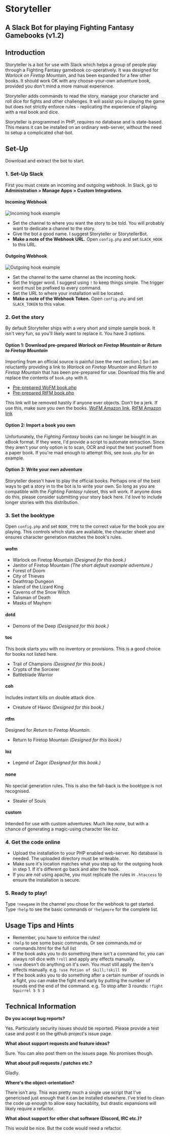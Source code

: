 # Storyteller
## A Slack Bot for playing Fighting Fantasy Gamebooks (v1.2)

## Introduction
Storyteller is a bot for use with Slack which helps a group of people play through a Fighting Fantasy gamebook co-operatively. It was designed for _Warlock on Firetop Mountain_, and has been expanded for a few other books. It should work OK with any choose-your-own adventure book, provided you don't mind a more manual experience.

Storyteller adds commands to read the story, manage your character and roll dice for fights and other challenges. It will assist you in playing the game but does not strictly enforce rules - replicating the experience of playing with a real book and dice.

Storyteller is programmed in PHP, requires no database and is state-based. This means it can be installed on an ordinary web-server, without the need to setup a complicated chat-bot.

## Set-Up
Download and extract the bot to start.

### 1. Set-Up Slack
First you must create an incoming and outgoing webhook. In Slack, go to **Administration > Manage Apps > Custom Integrations**.

#### Incoming Webhook
![Incoming hook example](../master/example-slack-webhooks/slack_incoming_hook_example.jpg)

- Set the channel to where you want the story to be told. You will probably want to dedicate a channel to the story.
- Give the bot a good name. I suggest Storyteller or StorytellerBot.
- **Make a note of the Webhook URL.** Open `config.php` and set `SLACK_HOOK` to this URL.

#### Outgoing Webhook
![Outgoing hook example](../master/example-slack-webhooks/slack_outgoing_hook_example.jpg)

- Set the channel to the same channel as the incoming hook.
- Set the trigger word. I suggest using `!` to keep things simple. The trigger word must be prefixed to every command.
- Set the URL to where your installation will be located.
- **Make a note of the Webhook Token.** Open `config.php` and set `SLACK_TOKEN` to this value.

### 2. Get the story
By default Storyteller ships with a very short and simple sample book. It isn't very fun, so you'll likely want to replace it. You have 3 options.

#### Option 1: Download pre-prepared _Warlock on Firetop Mountain_ or _Return to Firetop Mountain_
Importing from an official source is painful (see the next section.) So I am reluctantly providing a link to _Warlock on Firetop Mountain_ and _Return to Firetop Mountain_ that has been pre-prepared for use. Download this file and replace the contents of `book.php` with it.

- [Pre-prepared WoFM book.php](https://pastebin.com/raw/rwbfuT6L)
- [Pre-prepared RtFM book.php](https://pastebin.com/raw/GSL5sY7B)

This link will be removed hastily if anyone ever objects. Don't be a jerk. If use this, make sure you own the books. [WoFM Amazon link](https://www.amazon.co.uk/Fighting-Fantasy-Warlock-Firetop-Mountain/dp/1407181300/), [RtFM Amazon link](https://www.amazon.co.uk/Return-Firetop-Mountain-Fighting-Fantasy/dp/184046481X/)

#### Option 2: Import a book you own
Unfortunately, the _Fighting Fantasy_ books can no longer be bought in an eBook format. If they were, I'd provide a script to automate extraction. Since they aren't your only option is to scan, OCR and input the text yourself from a paper book. If you're mad enough to attempt this, see `book.php` for an example.

#### Option 3: Write your own adventure
Storyteller doesn't have to play the official books. Perhaps one of the best ways to get a story in to the bot is to write your own. So long as you are compatible with the _Fighting Fantasy_ ruleset, this will work. If anyone does do this, please consider submitting your story back here. I'd love to include longer stories with this distribution.

### 3. Set the booktype
Open `config.php` and set `BOOK_TYPE` to the correct value for the book you are playing. This controls which stats are available, the character sheet and ensures character generation matches the book's rules.

#### wofm
- Warlock on Firetop Mountain _(Designed for this book.)_
- Janitor of Firetop Mountain _(The short default example adventure.)_
- Forest of Doom
- City of Thieves
- Deathtrap Dungeon
- Island of the Lizard King
- Caverns of the Snow Witch
- Talisman of Death
- Masks of Mayhem

#### dotd
- Demons of the Deep _(Designed for this book.)_

#### toc
This book starts you with no inventory or provisions. This is a good choice for books not listed here.
- Trail of Champions _(Designed for this book.)_
- Crypts of the Sorcerer
- Battleblade Warrior

#### coh
Includes instant kills on double attack dice.
- Creature of Havoc _(Designed for this book.)_

#### rtfm
Designed for _Return to Firetop Mountain_.
- Return to Firetop Mountain _(Designed for this book.)_

#### loz
- Legend of Zagor _(Designed for this book.)_

#### none
No special generation rules. This is also the fall-back is the booktype is not recognised.
- Stealer of Souls

#### custom
Intended for use with custom adventures. Much like _none_, but with a chance of generating a magic-using character like _loz_.

### 4. Get the code online
- Upload the installation to your PHP enabled web-server. No database is needed. The uploaded directory must be writeable.
- Make sure it's location matches what you step up for the outgoing hook in step 1. If it's different go back and alter the hook.
- If you are _not_ using apache, you must replicate the rules in `.htaccess` to ensure the installation is secure.

### 5. Ready to play!
Type `!newgame` in the channel you chose for the webhook to get started. Type `!help` to see the basic commands or `!helpmore` for the complete list.

## Usage Tips and Hints
- Remember, you have to enforce the rules!
- `!help` to see some basic commands. Or see commands.md or commands.html for the full list
- If the book asks you to do something there isn't a command for, you can always roll dice with `!roll` and apply any effects manually.
- `!use` doesn't do anything on it's own. You must still apply the item's effects manually. e.g. `!use Potion of Skill;!skill 99`
- If the book asks you to do something after a certain number of rounds in a fight, you can make the fight end early by putting the number of rounds end the end of the command. e.g. To stop after 3 rounds: `!fight Squirrel 5 5 3`

## Technical Information
**Do you accept bug reports?**

Yes. Particularly security issues should be reported. Please provide a test case and post it on the github project's issue page.

**What about support requests and feature ideas?**

Sure. You can also post them on the issues page. No promises though.

**What about pull requests / patches etc.?**

Gladly.

**Where's the object-orientation?**

There isn't any. This was pretty much a single use script that I've genericised just enough that it can be installed elsewhere. I've tried to clean the code up enough to allow easy hackablity, but drastic expansions will likely require a refactor.

**What about support for other chat software (Discord, IRC etc.)?**

This would be nice. But the code would need a refactor.

